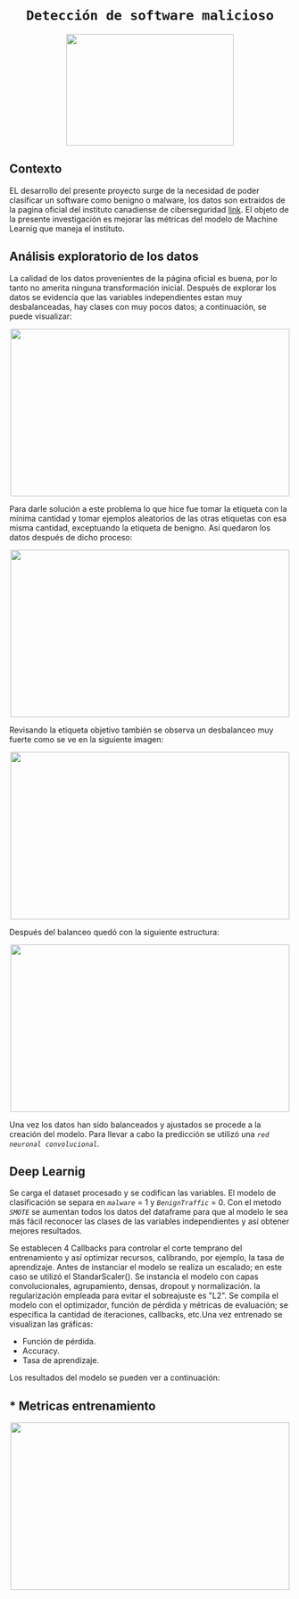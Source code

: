 # <h1 align="center">**`Detección de software malicioso`** <br> </h1>

<p align="center">
<img src="https://github.com/NestorSaenz/deteccion_software_malicioso/blob/main/imagenes/Malware-que-afecta-a-Mac-detectado-00.jpg"  width="300" height="200" >
</p>

## **Contexto**

EL desarrollo del presente proyecto surge de la necesidad de poder clasificar un software como benigno o malware, los datos son extraídos de la pagina oficial del instituto canadiense de ciberseguridad [link](https://www.unb.ca/cic/datasets/iotdataset-2023.html). El objeto de la presente investigación es mejorar las métricas del modelo de Machine Learnig que maneja el instituto.

## **Análisis exploratorio de los datos**

La calidad de los datos provenientes de la página oficial es buena, por lo tanto no amerita ninguna transformación inicial. Después de explorar los datos se evidencia que las variables independientes estan muy desbalanceadas, hay clases con muy pocos datos; a continuación, se puede visualizar: <p align="center">
<img src="https://github.com/NestorSaenz/deteccion_software_malicioso/blob/main/imagenes/Captura%20de%20pantalla%202024-05-28%20004828.png"  width="500" height="300" >
</p>

Para darle solución a este problema lo que hice fue tomar la etiqueta con la mínima cantidad y tomar ejemplos aleatorios de las otras etiquetas con esa misma cantidad, exceptuando la etiqueta de benigno. Así quedaron los datos después de dicho proceso:
<p align="center">
<img src="https://github.com/NestorSaenz/deteccion_software_malicioso/blob/main/imagenes/etiquetas_balanceado.png"  width="500" height="300" >
</p>

Revisando la etiqueta objetivo también se observa un desbalanceo muy fuerte como se ve en la siguiente imagen:
<p align="center">
<img src="https://github.com/NestorSaenz/deteccion_software_malicioso/blob/main/imagenes/target_desbalanceado.png"  width="500" height="300" >
</p>

Después del balanceo quedó con la siguiente estructura:
<p align="center">
<img src="https://github.com/NestorSaenz/deteccion_software_malicioso/blob/main/imagenes/tarjet_balanceado.png"  width="500" height="300" >
</p>

Una vez los datos han sido balanceados y ajustados se procede a la creación del modelo. Para llevar a cabo la predicción se utilizó una *`red neuronal convolucional`.*

## **Deep Learnig**
Se carga el dataset procesado y se codifican las variables. El modelo de clasificación se separa en *`malware`* = 1 y *`BenignTraffic`* = 0. Con el metodo *`SMOTE`* se aumentan todos los datos del dataframe para que al modelo le sea más fácil reconocer las clases de las variables independientes y así obtener mejores resultados.

Se establecen 4 Callbacks para controlar el corte temprano del entrenamiento y así optimizar recursos, calibrando, por ejemplo, la tasa de aprendizaje. Antes de instanciar el modelo se realiza un escalado; en este caso se utilizó el StandarScaler(). Se instancia el modelo con capas convolucionales, agrupamiento, densas, dropout y normalización. la regularización empleada para evitar el sobreajuste es "L2". Se compila el modelo con el optimizador, función de pérdida y métricas de evaluación; se especifica la cantidad de iteraciones, callbacks, etc.Una vez entrenado se visualizan las gráficas:

* Función de pérdida.
* Accuracy.
* Tasa de aprendizaje.

Los resultados del modelo se pueden ver a continuación:

## * Metricas entrenamiento
<p align="center">
<img src="https://github.com/NestorSaenz/deteccion_software_malicioso/blob/main/imagenes/metricas_entrenamiento.png"  width="500" height="300" >
</p>

